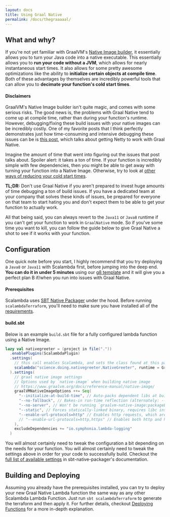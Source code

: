 ```yaml
---
layout: docs
title: Using Graal Native
permalink: /docs/thegraaaaal/
---
```


## What and why?

If you're not yet familiar with GraalVM's [Native Image builder](https://www.graalvm.org/reference-manual/native-image/), it essentially allows you to turn your Java code into a native executable. This essentially allows you to **run your code without a JVM**, which allows for nearly instantaneous start times. It also allows for some pretty awesome optimizations like the ability to **initialize certain objects at compile time**. Both of these advantages by themselves are incredibly powerful tools that can allow you to **decimate your function's cold start times**.    

#### Disclaimers

GraalVM's Native Image builder isn't quite magic, and comes with some serious risks. The good news is, the problems with Graal Native tend to come up at compile time, rather than during your function's runtime. However, debugging/fixing these build issues with your native images can be incredibly costly. One of my favorite posts that I think perfectly demonstrates just how time-consuming and intensive debugging these issues can be is [this post](https://medium.com/graalvm/instant-netty-startup-using-graalvm-native-image-generation-ed6f14ff7692), which talks about getting Netty to work with Graal Native.

Imagine the amount of time that went into figuring out the issues that post talks about. Spoiler alert: it takes a ton of time. If your function is incredibly simple with few dependencies, then you might be able to get away with turning your function into a Native Image. Otherwise, try to look at [other ways of reducing your cold start times](https://www.reddit.com/r/scala/comments/hw6iic/sbt_plugin_for_quick_and_easy_aws_lambda_function/fz08cje?utm_source=share&utm_medium=web2x&context=3).

**TL;DR:** Don't use Graal Native if you aren't prepared to invest huge amounts of time debugging a ton of build issues. If you have a dedicated team at your company that solves these kinds of issues, be prepared for everyone on that team to start hating you and don't expect them to be able to get your function to actually work.

All that being said, you can always revert to the `Java11` or `Java8` runtime if you can't get your function to work in `GraalNative` mode. So if you've some time you want to kill, you can follow the guide below to give Graal Native a shot to see if it works with your function.

## Configuration

One quick note before you start, I highly recommend that you try deploying a `Java8` or `Java11` with Scalambda first, before jumping into the deep end. **You can do it in under 5 minutes** using our [g8 template](https://github.com/carpe/scalambda.g8/) and it will give you a perfect plan B if/when you run into issues with Graal Native.   

#### Prerequisites

Scalambda uses [SBT Native Packager](https://sbt-native-packager.readthedocs.io/en/latest/) under the hood. Before running `scalambdaTerraform`, you'll need to make sure you have installed all of the [requirements](https://sbt-native-packager.readthedocs.io/en/latest/formats/graalvm-native-image.html#requirements).  

#### build.sbt

Below is an example `build.sbt` file for a fully configured lambda function using a Native Image. 

```scala
lazy val nativegreeter = (project in file("."))
  .enablePlugins(ScalambdaPlugin)
  .settings(
    // this call enables Scalambda, and sets the class found at this path to be the handler
    scalambda("science.doing.nativegreeter.NativeGreeter", runtime = GraalNative, memory = 256)
  ).settings(
    // graal native image settings
    // Options used by `native-image` when building native image
    // https://www.graalvm.org/docs/reference-manual/native-image/
    graalVMNativeImageOptions ++= Seq(
      "--initialize-at-build-time", // Auto-packs dependent libs at build-time
      "--no-fallback", // Bakes-in run-time reflection (alternately: --auto-fallback, --force-fallback)
      "--no-server", // Won't be running `graalvm-native-image:packageBin` often, so one less thing to break
      "--static", // Forces statically-linked binary, requires libc installation. Comment this out if you're using OSX
      "--enable-url-protocols=http" // Enables http requests, which are required in order to communicate with the AWS Lambda Runtime API
      // "--enable-url-protocols=http,https" // Enables both http and https requests
    ),
    excludeDependencies += "io.symphonia.lambda-logging"
  )
```

You will almost certainly need to tweak the configuration a bit depending on the needs for your function. You will almost certainly need to tweak the settings above in order for your code to successfully build. Checkout the [full list of available settings](https://sbt-native-packager.readthedocs.io/en/latest/formats/graalvm-native-image.html#settings) in sbt-native-packager's documentation.

## Building and Deploying

Assuming you already have the prerequisites installed, you can try to deploy your new Graal Native Lambda function the same way as any other Scalambda Lambda Function. Just run `sbt scalambdaTerraform` to generate the terraform and then apply it. For further details, checkout [Deploying Functions](https://carpe.github.io/scalambda/docs/deploying-functions/) for a more in-depth explanation.